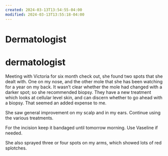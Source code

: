 ```yaml
---
created: 2024-03-13T13:54:55-04:00
modified: 2024-03-13T13:55:18-04:00
---
```


# Dermatologist

# dermatologist

Meeting with Victoria for six month check out, she found two spots that she dealt with. One on my nose, and the other mole that she has been watching for a year on my back. It wasn’t clear whether the mole had changed with a darker spot; so she recommended biopsy. They have a new treatment which looks at cellular level skin, and can discern whether to go ahead with a biopsy. That seemed an added expense to me.

She saw general improvement on my scalp and in my ears. Continue using the various treatments.

For the incision keep it bandaged until tomorrow morning. Use Vaseline if needed.

She also sprayed three or four spots on my arms, which showed lots of red splotches.
